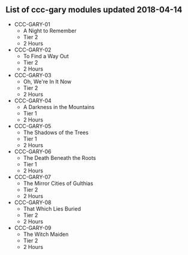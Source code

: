 ## List of ccc-gary modules updated 2018-04-14
* CCC-GARY-01
  * A Night to Remember
  * Tier 2
  * 2 Hours
* CCC-GARY-02
  * To Find a Way Out
  * Tier 2
  * 2 Hours
* CCC-GARY-03
  * Oh, We're In It Now
  * Tier 2
  * 2 Hours
* CCC-GARY-04
  * A Darkness in the Mountains
  * Tier 1
  * 2 Hours
* CCC-GARY-05
  * The Shadows of the Trees
  * Tier 1
  * 2 Hours
* CCC-GARY-06
  * The Death Beneath the Roots
  * Tier 1
  * 2 Hours
* CCC-GARY-07
  * The Mirror Cities of Gulthias
  * Tier 2
  * 2 Hours
* CCC-GARY-08
  * That Which Lies Buried
  * Tier 2
  * 2 Hours
* CCC-GARY-09
  * The Witch Maiden
  * Tier 2
  * 2 Hours

